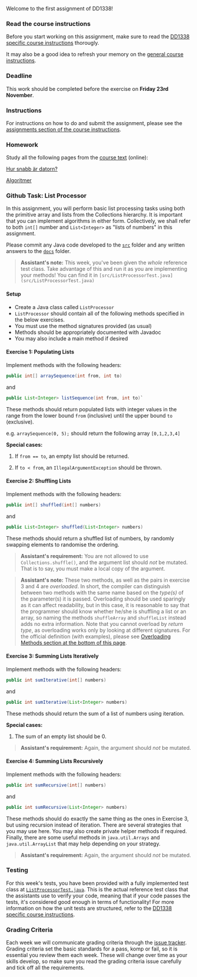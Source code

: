 Welcome to the first assignment of DD1338!

### Read the course instructions
Before you start working on this assignment, make sure to read the
[DD1338 specific course instructions](https://gits-15.sys.kth.se/inda-18/course-instructions/tree/master/DD1338/README.md)
thorougly.

It may also be a good idea to refresh your memory on the
[general course instructions](https://gits-15.sys.kth.se/inda-18/course-instructions).

### Deadline
This work should be completed before the exercise on **Friday 23rd November**.

### Instructions
For instructions on how to do and submit the assignment, please see the
[assignments section of the course instructions](https://gits-15.sys.kth.se/inda-18/course-instructions#assignments).

### Homework
Study all the following pages from the [course text](http://www.nada.kth.se/~snilsson/algoritmer/) (online):

[Hur snabb är datorn?](http://www.nada.kth.se/~snilsson/algoritmer/tid)

[Algoritmer](http://www.nada.kth.se/~snilsson/algoritmer/algoritmer)

### Github Task: List Processor
In this assignment, you will perform basic list processing tasks using both the
primitive array and lists from the Collections hierarchy.  It is important that
you can implement algorithms in either form.  Collectively, we shall refer to
both `int[]` number and `List<Integer>` as "lists of numbers" in this
assignment.

Please commit any Java code developed to the [`src`](src) folder and any
written answers to the [`docs`](docs) folder.

> **Assistant's note:** This week, you've been given the _whole_ reference test
> class. Take advantage of this and run it as you are implementing your
> methods! You can find it in
> `[src/ListProcessorTest.java](src/ListProcessorTest.java)`

#### Setup
- Create a Java class called `ListProcessor`
- `ListProcessor` should contain all of the following methods specified in the
  below exercises.
- You must use the method signatures provided (as usual)
- Methods should be appropriately documented with Javadoc
- You may also include a main method if desired

#### Exercise 1: Populating Lists
Implement methods with the following headers:

```java
public int[] arraySequence(int from, int to)
```

and

```java
public List<Integer> listSequence(int from, int to)`
```

These methods should return populated lists with integer values in the range
from the lower bound `from` (inclusive) until the upper bound `to` (exclusive).

e.g. `arraySequence(0, 5);` should return the following array `[0,1,2,3,4]`

**Special cases:**
1. If `from == to`, an empty list should be returned.

2. If `to < from`, an `IllegalArgumentException` should be thrown.

#### Exercise 2: Shuffling Lists
Implement methods with the following headers:

```java
public int[] shuffled(int[] numbers)
```

and

```java
public List<Integer> shuffled(List<Integer> numbers)
```

These methods should return a shuffled list of numbers, by randomly swapping
elements to randomise the ordering.

> **Assistant's requirement:** You are not allowed to use
> `Collections.shuffle()`, and the argument list should _not_ be mutated.
> That is to say, you must make a local copy of the argument.

> **Assistant's note:** These two methods, as well as the pairs in exercise 3
> and 4 are _overloaded_. In short, the compiler can distinguish between two
> methods with the same name based on the _type(s)_ of the parameter(s) it is passed.
> Overloading should be used sparingly as it can affect readability, but in
> this case, it is reasonable to say that the programmer should know whether
> he/she is shuffling a list or an array, so naming the methods `shuffleArray`
> and `shuffleList` instead adds no extra information. Note that you cannot
> overload by _return type_, as overloading works only by looking at different
> signatures. For the official definition (with examples), please see
> [Overloading Methods section at the bottom of this page](https://docs.oracle.com/javase/tutorial/java/javaOO/methods.html#overloading-methods).

#### Exercise 3: Summing Lists Iteratively
Implement methods with the following headers:

```java
public int sumIterative(int[] numbers)
```

and

```java
public int sumIterative(List<Integer> numbers)
```

These methods should return the sum of a list of numbers using iteration.

**Special cases:**
1. The sum of an empty list should be 0.

> **Assistant's requirement:** Again, the argument should _not_ be mutated.

#### Exercise 4: Summing Lists Recursively
Implement methods with the following headers:

```java
public int sumRecursive(int[] numbers)
```

and

```java
public int sumRecursive(List<Integer> numbers)
```

These methods should do exactly the same thing as the ones in Exercise 3, but using
recursion instead of iteration. There are several strategies that you may use
here. You may also create private helper methods if required. Finally, there
are some useful methods in `java.util.Arrays` and `java.util.ArrayList` that may
help depending on your strategy.

> **Assistant's requirement:** Again, the argument should _not_ be mutated.

### Testing
For this week's tests, you have been provided with a fully implemented test
class at [`ListProcessorTest.java`](src/ListProcessorTest.java). This
is the actual reference test class that the assistants use to verify your code,
meaning that if your code passes the tests, it's considered good enough in
terms of functionality! For more information on how the unit tests are structured,
refer to the [DD1338 specific course instructions](https://gits-15.sys.kth.se/inda-18/course-instructions/tree/master/DD1338/README.md).

### Grading Criteria
Each week we will communicate grading criteria through the [issue tracker](../../issues/). Grading criteria set the basic standards for a pass, komp or fail, so it is essential you review them each week. These will change over time as your skills develop, so make sure you read the grading criteria issue carefully and tick off all the requirements.

